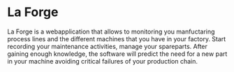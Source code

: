 # La Forge

La Forge is a webapplication that allows to monitoring you manfuctaring process lines and the different machines that you have in your factory.
Start recording your maintenance activities, manage your spareparts. After gaining enough knowledge, the software will predict the need for a new part in your machine avoiding critical failures of your production chain.
